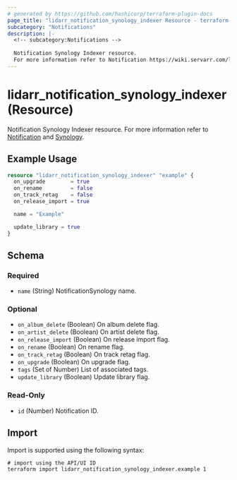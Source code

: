 ```yaml
---
# generated by https://github.com/hashicorp/terraform-plugin-docs
page_title: "lidarr_notification_synology_indexer Resource - terraform-provider-lidarr"
subcategory: "Notifications"
description: |-
  <!-- subcategory:Notifications -->
  
  Notification Synology Indexer resource.
  For more information refer to Notification https://wiki.servarr.com/lidarr/settings#connect and Synology https://wiki.servarr.com/lidarr/supported#synologyindexer.
---
```


# lidarr_notification_synology_indexer (Resource)

<!-- subcategory:Notifications -->
Notification Synology Indexer resource.
For more information refer to [Notification](https://wiki.servarr.com/lidarr/settings#connect) and [Synology](https://wiki.servarr.com/lidarr/supported#synologyindexer).

## Example Usage

```terraform
resource "lidarr_notification_synology_indexer" "example" {
  on_upgrade        = true
  on_rename         = false
  on_track_retag    = false
  on_release_import = true

  name = "Example"

  update_library = true
}
```

<!-- schema generated by tfplugindocs -->
## Schema

### Required

- `name` (String) NotificationSynology name.

### Optional

- `on_album_delete` (Boolean) On album delete flag.
- `on_artist_delete` (Boolean) On artist delete flag.
- `on_release_import` (Boolean) On release import flag.
- `on_rename` (Boolean) On rename flag.
- `on_track_retag` (Boolean) On track retag flag.
- `on_upgrade` (Boolean) On upgrade flag.
- `tags` (Set of Number) List of associated tags.
- `update_library` (Boolean) Update library flag.

### Read-Only

- `id` (Number) Notification ID.

## Import

Import is supported using the following syntax:

```shell
# import using the API/UI ID
terraform import lidarr_notification_synology_indexer.example 1
```
